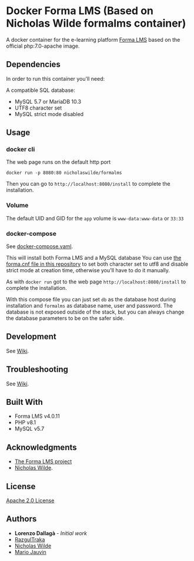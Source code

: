 # Docker Forma LMS (Based on Nicholas Wilde formalms container)

A docker container for the e-learning platform [Forma LMS](https://www.formalms.org/) based on the official php:7.0-apache image.

## Dependencies

In order to run this container you'll need: 

A compatible SQL database:

* MySQL 5.7 or MariaDB  10.3
* UTF8 character set
* MySQL strict mode disabled

## Usage

### docker cli

The web page runs on the default http port

```shell
docker run -p 8080:80 nicholaswilde/formalms
```
Then you can go to `http://localhost:8080/install` to complete the installation.

### Volume

The default UID and GID for the `app` volume is `www-data:www-data` or `33:33`

### docker-compose

See [docker-compose.yaml](./docker-compose.yaml).

This will install both Forma LMS and a MySQL database
You can use [the forma.cnf file in this repository](https://github.com/nicholaswilde/docker-formalms/blob/master/config/forma.cnf) to set both character set to utf8 and disable strict mode at creation time, otherwise you'll have to do it manually.

As with `docker run` got to the web page `http://localhost:8080/install` to complete the installation.

With this compose file you can just set `db` as the database host during installation and `formalms` as database name, user and password.
The database is not exposed outside of the stack, but you can always change the database parameters to be on the safer side.

## Development

See [Wiki](https://github.com/nicholaswilde/docker-template/wiki/Development).

## Troubleshooting

See [Wiki](https://github.com/nicholaswilde/docker-template/wiki/Troubleshooting).

## Built With

* Forma LMS v4.0.11
* PHP v8.1
* MySQL v5.7

## Acknowledgments

* [The Forma LMS project](https://www.formalms.org/)
* [Nicholas Wilde](https://github.com/nicholaswilde).

## License

[Apache 2.0 License](./LICENSE)

## Authors

* **Lorenzo Dallagà** - *Initial work*
* [RazgulTraka](https://github.com/RazgulTraka)
* [Nicholas Wilde](https://github.com/nicholaswilde)
* [Mario Jauvin](https://github.com/marioja)

